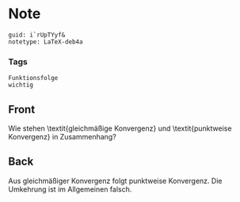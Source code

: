 # Note
```
guid: i`rUpTYyf&
notetype: LaTeX-deb4a
```

### Tags
```
Funktionsfolge
wichtig
```

## Front
Wie stehen \textit{gleichmäßige Konvergenz} und \textit{punktweise Konvergenz} in Zusammenhang?

## Back
Aus gleichmäßiger Konvergenz folgt punktweise Konvergenz. Die Umkehrung ist im Allgemeinen falsch.
